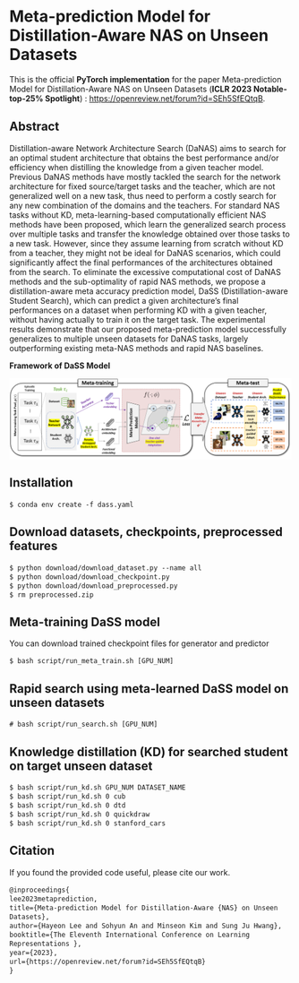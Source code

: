 # Meta-prediction Model for Distillation-Aware NAS on Unseen Datasets
This is the official **PyTorch implementation** for the paper Meta-prediction Model for Distillation-Aware NAS on Unseen Datasets (**ICLR 2023 Notable-top-25% Spotlight**) : https://openreview.net/forum?id=SEh5SfEQtqB.

## Abstract
Distillation-aware Network Architecture Search (DaNAS) aims to search for an optimal student architecture that obtains the best performance and/or efficiency when distilling the knowledge from a given teacher model. Previous DaNAS methods have mostly tackled the search for the network architecture for fixed source/target tasks and the teacher, which are not generalized well on a new task, thus need to perform a costly search for any new combination of the domains and the teachers. For standard NAS tasks without KD, meta-learning-based computationally efficient NAS methods have been proposed, which learn the generalized search process over multiple tasks and transfer the knowledge obtained over those tasks to a new task. However, since they assume learning from scratch without KD from a teacher, they might not be ideal for DaNAS scenarios, which could significantly affect the final performances of the architectures obtained from the search. To eliminate the excessive computational cost of DaNAS methods and the sub-optimality of rapid NAS methods, we propose a distillation-aware meta accuracy prediction model, DaSS (Distillation-aware Student Search), which can predict a given architecture’s final performances on a dataset when performing KD with a given teacher, without having actually to train it on the target task. The experimental results demonstrate that our proposed meta-prediction model successfully generalizes to multiple unseen datasets for DaNAS tasks, largely outperforming existing meta-NAS methods and rapid NAS baselines.

__Framework of DaSS Model__

<img align="middle" width="700" src="images/DaSS.png">

## Installation
```
$ conda env create -f dass.yaml
```

## Download datasets, checkpoints, preprocessed features
```
$ python download/download_dataset.py --name all
$ python download/download_checkpoint.py 
$ python download/download_preprocessed.py 
$ rm preprocessed.zip
```

## Meta-training DaSS model

You can download trained checkpoint files for generator and predictor
```
$ bash script/run_meta_train.sh [GPU_NUM]
```

## Rapid search using meta-learned DaSS model on unseen datasets 
```
# bash script/run_search.sh [GPU_NUM]
```

## Knowledge distillation (KD) for searched student on target unseen dataset
```
$ bash script/run_kd.sh GPU_NUM DATASET_NAME
$ bash script/run_kd.sh 0 cub
$ bash script/run_kd.sh 0 dtd
$ bash script/run_kd.sh 0 quickdraw
$ bash script/run_kd.sh 0 stanford_cars
```


## Citation
If you found the provided code useful, please cite our work.
```
@inproceedings{
lee2023metaprediction,
title={Meta-prediction Model for Distillation-Aware {NAS} on Unseen Datasets},
author={Hayeon Lee and Sohyun An and Minseon Kim and Sung Ju Hwang},
booktitle={The Eleventh International Conference on Learning Representations },
year={2023},
url={https://openreview.net/forum?id=SEh5SfEQtqB}
}
